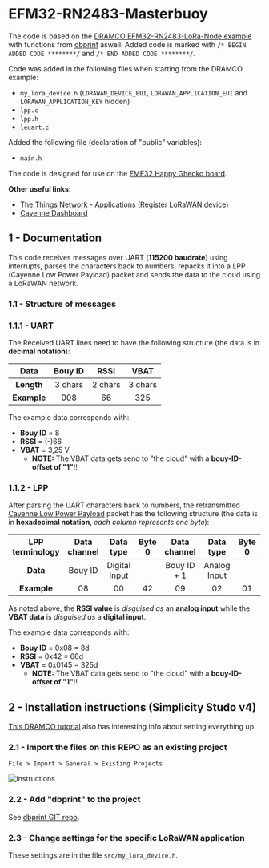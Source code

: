 # EFM32-RN2483-Masterbuoy

The code is based on the [DRAMCO EFM32-RN2483-LoRa-Node example](https://github.com/DRAMCO/EFM32-RN2483-LoRa-Node) with functions from [dbprint](https://github.com/Fescron/dbprint) aswell. Added code is marked with ```/* BEGIN ADDED CODE ********/``` and ```/* END ADDED CODE ********/```.

Code was added in the following files when starting from the DRAMCO example:
- ```my_lora_device.h``` (```LORAWAN_DEVICE_EUI```, ```LORAWAN_APPLICATION_EUI``` and ```LORAWAN_APPLICATION_KEY``` hidden)
- ```lpp.c```
- ```lpp.h```
- ```leuart.c```

 Added the following file (declaration of "public" variables):
 - ```main.h```  

The code is designed for use on the [EMF32 Happy Ghecko board](https://www.silabs.com/products/development-tools/mcu/32-bit/efm32-happy-gecko-starter-kit).

**Other useful links:**
- [The Things Network - Applications (Register LoRaWAN device)](https://console.thethingsnetwork.org/applications/)
- [Cayenne Dashboard](https://cayenne.mydevices.com/cayenne/dashboard/start)

## 1 - Documentation

This code receives messages over UART (**115200 baudrate**) using interrupts, parses the characters back to numbers, repacks it into a LPP (Cayenne Low Power Payload) packet and sends the data to the cloud using a LoRaWAN network.

### 1.1 - Structure of messages

### 1.1.1 - UART

The Received UART lines need to have the following structure (the data is in **decimal notation**):

|     Data    | Bouy ID |  RSSI   |  VBAT   |
|:-----------:|:-------:|:-------:|:-------:|
| **Length**  | 3 chars | 2 chars | 3 chars |
| **Example** |   008   |   66    |   325   |

The example data corresponds with:
- **Bouy ID** = 8
- **RSSI** = (-)66
- **VBAT** = 3,25 V
  - **NOTE:** The VBAT data gets send to "the cloud" with a **bouy-ID-offset of "1"**!!

### 1.1.2 - LPP

After parsing the UART characters back to numbers, the retransmitted [Cayenne Low Power Payload](https://github.com/myDevicesIoT/cayenne-docs/blob/master/docs/LORA.md) packet has the following structure (the data is in **hexadecimal notation**, *each column represents one byte*):

| LPP terminology | Data channel |   Data type   | Byte 0 | Data channel |  Data type   | Byte 0 | Byte 1 | 
|:---------------:|:------------:|:-------------:|:------:|:------------:|:------------:|:------:|:------:|
|    **Data**     |   Bouy ID    | Digital Input |        | Bouy ID + 1  | Analog Input |        |        |
|   **Example**   |      08      |      00       |   42   |      09      |      02      |   01   |   45   |

As noted above, the **RSSI value** is *disguised as* an **analog input** while the **VBAT data** is *disguised as* a **digital input**.

The example data corresponds with:
- **Bouy ID** = 0x08 = 8d
- **RSSI** = 0x42 = 66d
- **VBAT** = 0x0145 = 325d
  - **NOTE:** The VBAT data gets send to "the cloud" with a **bouy-ID-offset of "1"**!!


## 2 - Installation instructions (Simplicity Studo v4)

[This DRAMCO tutorial](https://dramco.be/tutorials/low-power-iot/technology-campus-ghent-2018/iot-development-environment/node) also has interesting info about setting everything up.

### 2.1 - Import the files on this REPO as an existing project

`File > Import > General > Existing Projects`

![instructions](https://dramco.be/tutorials/low-power-iot/technology-campus-ghent-2018/user/pages/03.iot-development-environment/02.Node/ezgif-3-c109845b4d-2.gif "instructions")

### 2.2 - Add "dbprint" to the project

See [dbprint GIT repo](https://github.com/Fescron/dbprint).

### 2.3 - Change settings for the specific LoRaWAN application

These settings are in the file `src/my_lora_device.h`.
